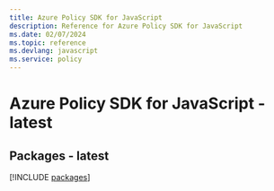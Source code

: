```yaml
---
title: Azure Policy SDK for JavaScript
description: Reference for Azure Policy SDK for JavaScript
ms.date: 02/07/2024
ms.topic: reference
ms.devlang: javascript
ms.service: policy
---
```

# Azure Policy SDK for JavaScript - latest
## Packages - latest
[!INCLUDE [packages](policy-index.md)]